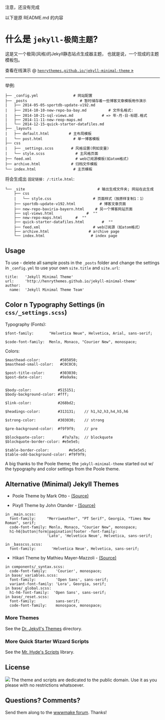 注意，还没有完成

以下是原 README.md 的内容

# 什么是 `jekyll-极简主题`?

这是又一个极简(风格)的Jekyll静态站点生成器主题，
也就是说，一个现成的主题模板包。

查看在线演示 @ [`henrythemes.github.io/jekyll-minimal-theme` »](http://henrythemes.github.io/jekyll-minimal-theme)

---

举例:

```
├── _config.yml                # 网站配置
├── _posts                        # 暂时储存着一些博客文章模板用作演示
|   ├── 2014-05-05-sportdb-update-v192.md
|   ├── 2014-10-10-new-repo-ba-bay.md          # 文件名格式:
|   ├── 2014-10-21-sql-views.md             # => 年-月-日-标题.格式
|   ├── 2014-11-11-new-reop-maps.md
|   └── 2014-12-15-quick-starter-datafiles.md
├── _layouts
|   ├── default.html         # 主布局模板
|   └── post.html              # 单一博客模板
├── css
|   ├── _settings.scss        # 风格设置(例如变量)
|   └── style.scss              # 主风格页面
├── feed.xml                    # web订阅源模板(如atom格式)
├── archive.html              # 归档文件模板
└── index.html                 # 主页模板
```

将会生成出 `固定链接: /:title.html`:

```
└── _site                                 # 输出生成文件夹; 网站在此生成
    ├── css
    |   └── style.css                   # 页面样式（按原样复制1：1）
    ├── sportdb-update-v192.html           # 博客文章页面
    ├── new-repo-baviria-bayern.html     # 另一个博客网站页面
    ├── sql-views.html               #  ""
    ├── new-repo-maps.html      #  ""
    ├── quick-starter-datafiles.html        #  ""
    ├── feed.xml                        # web订阅源（如atom格式）
    ├── archive.html                  # archive page
    └── index.html                     # index page
```


## Usage

To use - delete all sample posts in the `_posts` folder and
change the settings in `_config.yml` to use your own `site.title`
and `site.url`:

```
title:   'Jekyll Minimal Theme'
url:     'http://henrythemes.github.io/jekyll-minimal-theme'
author:
  name:  'Jekyll Minimal Theme Team'
```


## Color n Typography Settings (in `css/_settings.scss`)

Typography (Fonts):

~~~
$font-family:       "Helvetica Neue", Helvetica, Arial, sans-serif;

$code-font-family:  Menlo, Monaco, "Courier New", monospace;
~~~

Colors:

~~~
$masthead-color:         #505050;
$masthead-small-color:   #C0C0C0;

$post-title-color:       #303030;
$post-date-color:        #9a9a9a;


$body-color:            #515151;
$body-background-color: #fff;

$link-color:            #268bd2;

$headings-color:        #313131;    // h1,h2,h3,h4,h5,h6

$strong-color:          #303030;    // strong

$pre-background-color:  #f9f9f9;    // pre

$blockquote-color:        #7a7a7a;  // blockquote
$blockquote-border-color: #e5e5e5;

$table-border-color:         #e5e5e5;
$table-odd-background-color: #f9f9f9;
~~~

A big thanks to the Poole theme; the `jekyll-minimal-theme` started out w/
the typography and color settings from the Poole theme.


## Alternative (Minimal) Jekyll Themes

- Poole Theme by Mark Otto - [(Source)](https://github.com/poole/poole)

- Pixyll Theme by John Otander - [(Source)](https://github.com/johnotander/pixyll)

~~~
in _main.scss:
  font-family:     "Merriweather", "PT Serif", Georgia, "Times New Roman", serif;
  code-font-family: Menlo, Monaco, "Courier New", monospace;
  h1-h6|button|form|pagination|footer -font-family:
                   'Lato', 'Helvetica Neue', Helvetica, sans-serif;

in _basscss.scss:
  font-family:       'Helvetica Neue', Helvetica, sans-serif;
~~~

- Hikari Theme by Mathieu Mayer-Mazzoli - [(Source)](https://github.com/m3xm/hikari-for-Jekyll)

~~~
in components/_syntax.scss:
  code-font-family:    'Courier', monospace;
in base/_variables.scss:
  font-family:         'Open Sans', sans-serif;
  variant-font-family: 'Lora', Georgia, serif;
in base/_global.scss:
  h1-h6-font-family:  'Open Sans', sans-serif;
in base/_reset.scss:
  font-family:         sans-serif;
  code-font-family:    monospace, monospace;
~~~


### More Themes

See the [Dr. Jekyll's Themes](https://drjekyllthemes.github.io) directory.

### More Quick Starter Wizard Scripts

See the [Mr. Hyde's Scripts](https://github.com/mrhydescripts/scripts) library.


## License

![](https://publicdomainworks.github.io/buttons/zero88x31.png)
The theme and scripts are dedicated to the public domain. Use it as you please with no restrictions whatsoever.

## Questions? Comments?

Send them along to the [wwwmake forum](http://groups.google.com/group/wwwmake).
Thanks!
